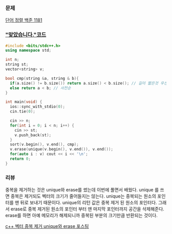 ### 문제 

[단어 정렬 백준 1181](https://www.acmicpc.net/problem/1181)


### ["맞았습니다."코드](http://boj.kr/334e63a1dbc94d52991bb9659aa98e06)

```c++
#include <bits/stdc++.h>
using namespace std;

int n;
string st;
vector<string> v;

bool cmp(string &a, string & b){
  if(a.size() != b.size()) return a.size() < b.size(); // 길이 짧은것 우선
  else return a < b; // 사전순
}

int main(void) {
  ios::sync_with_stdio(0);
  cin.tie(0);

  cin >> n;
  for(int i = 0; i < n; i++) {
    cin >> st;
    v.push_back(st);
  }
  sort(v.begin(), v.end(), cmp);
  v.erase(unique(v.begin(), v.end()), v.end());
  for(auto i : v) cout << i << '\n';
  return 0;
}
```

### 리뷰

중복을 제거하는 것은 unique와 erase를 썼는데 이번에 풀면서 배웠다. 
unique 를 쓰면 중복은 제거되도 벡터의 크기가 줄어들지는 않는다. unique는 중복되는 원소의 포인터를 맨 뒤로 보내기 때문이다. 
unique의 리턴 값은 중복 제거 된 원소의 포인터다. 
그래서 erase로 중복 제거된 원소의 포인터 부터 맨 마지막 포인터까지 공간을 삭제해준다. 
erase를 하면 아예 메모리가 해제되니까 중복된 부분의 크기만큼 반환되는 것이다. 

[c++ 벡터 중복 제거 unique와 erase 포스팅](https://dpdpwl.tistory.com/39) 
